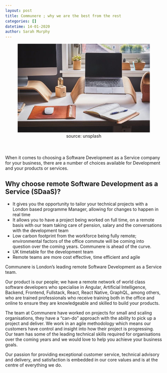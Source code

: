 ```yaml
---
layout: post
title: Communere ; why we are the best from the rest
categories: []
datetime: 14-01-2020
author: Sarah Murphy
---
```


<figure>
<img src="/images/remote_working.jpg" />
  <figcaption style="text-align: center;">source: unsplash</figcaption>
</figure>

When it comes to choosing a Software Development as a Service company for your business, there are a number of choices available for Development and your products or services.

## Why choose remote Software Development as a Service (SDaaS)?

- It gives you the opportunity to tailor your technical projects with a London based programme Manager, allowing for changes to happen in real time
- It allows you to have a project being worked on full time, on a remote basis with our team taking care of pension, salary and the conversations with the development team
- Low carbon footprint from the workforce being fully remote; environmental factors of the office commute will be coming into question over the coming years. Communere is ahead of the curve.
- UK timetable for the development team
- Remote teams are more cost effective, time efficient and agile

Communere is London’s leading remote Software Development as a Service team.

Our product is our people; we have a remote network of world class software developers who specialise in Angular, Artificial Intelligence, Backend, Frontend, Fullstack, React, React Native, GraphQL, among others, who are trained professionals who receive training both in the office and online to ensure they are knowledgeable and skilled to build your products.

The team at Communere have worked on projects for small and scaling organisations, they have a “can-do” approach with the ability to pick up a project and deliver. We work in an agile methodology which means our customers have control and insight into how their project is progressing. Our team has some of the leading technical skills required for organisations over the coming years and we would love to help you achieve your business goals.

Our passion for providing exceptional customer service, technical advisory and delivery, and satisfaction is embedded in our core values and is at the centre of everything we do.
